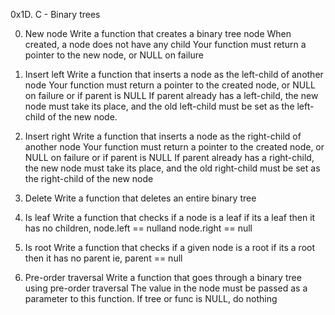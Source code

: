 0x1D. C - Binary trees

0. New node
Write a function that creates a binary tree node
When created, a node does not have any child
Your function must return a pointer to the new node, or NULL on failure

1. Insert left
Write a function that inserts a node as the left-child of another node
Your function must return a pointer to the created node, or NULL on failure or if parent is NULL
If parent already has a left-child, the new node must take its place, and the old left-child must be set as the left-child of the new node.

2. Insert right
Write a function that inserts a node as the right-child of another node
Your function must return a pointer to the created node, or NULL on failure or if parent is NULL
If parent already has a right-child, the new node must take its place, and the old right-child must be set as the right-child of the new node

3. Delete
Write a function that deletes an entire binary tree

4. Is leaf
Write a function that checks if a node is a leaf
if its a leaf then it has no children, node.left == nulland node.right == null

5. Is root
Write a function that checks if a given node is a root
if its a root then it has no parent ie, parent == null

6. Pre-order traversal
Write a function that goes through a binary tree using pre-order traversal
The value in the node must be passed as a parameter to this function.
If tree or func is NULL, do nothing



